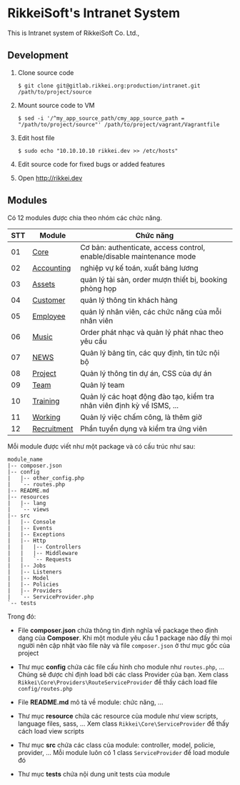 RikkeiSoft's Intranet System
===

This is Intranet system of RikkeiSoft Co. Ltd.,   

Development
---

1. Clone source code

   ```
   $ git clone git@gitlab.rikkei.org:production/intranet.git /path/to/project/source
   ```

2. Mount source code to VM

   ```
   $ sed -i '/^my_app_source_path/cmy_app_source_path = "/path/to/project/source"' /path/to/project/vagrant/Vagrantfile
   ```

3. Edit host file

   ```
   $ sudo echo "10.10.10.10 rikkei.dev >> /etc/hosts"
   ```

4. Edit source code for fixed bugs or added features

5. Open http://rikkei.dev

Modules
---
Có 12 modules được chia theo nhóm các chức năng. 

STT | Module | Chức năng
--- | ------ | ---------
01 | [Core][md-core] | Cơ bản: authenticate, access control, enable/disable maintenance mode
02 | [Accounting][md-accounting] | nghiệp vự kế toán, xuất bảng lương
03 | [Assets][md-assets] | quản lý tài sản, order mượn thiết bị, booking phòng họp
04 | [Customer][md-customer] | quản lý thông tin khách hàng
05 | [Employee][md-employee] | quản lý nhân viên, các chức năng của mỗi nhân viên
06 | [Music][md-music] | Order phát nhạc và quản lý phát nhac theo yêu cầu
07 | [NEWS][md-news] | Quản lý bảng tin, các quy định, tin tức nội bộ
08 | [Project][md-project] | Quản lý thông tin dự án, CSS của dự án
09 | [Team][md-team] | Quản lý team
10 | [Training][md-training] | Quản lý các hoạt động đào tạo, kiểm tra nhân viên định kỳ về ISMS, ...
11 | [Working][md-working] | Quản lý việc chấm công, là thêm giờ
12 | [Recruitment][md-recruitment] | Phần tuyển dụng và kiểm tra ứng viên

Mỗi module được viết như một package và có cấu trúc như sau:

```
module_name
|-- composer.json
|-- config
|   |-- other_config.php
|   `-- routes.php
|-- README.md
|-- resources
|   |-- lang
|   `-- views
|-- src
|   |-- Console
|   |-- Events
|   |-- Exceptions
|   |-- Http
|   |   |-- Controllers
|   |   |-- Middleware
|   |   `-- Requests
|   |-- Jobs
|   |-- Listeners
|   |-- Model
|   |-- Policies
|   |-- Providers
|   `-- ServiceProvider.php
`-- tests
```

Trong đó:

- File **composer.json** chứa thông tin định nghĩa về package theo định dạng của **Composer**.
  Khi một module yêu cầu 1 package nào đấy thì mọi người nên cập nhật vào file này và file `composer.json` 
  ở thư mục gốc của project

- Thư mục **config** chứa các file cấu hình cho module như `routes.php`, ... 
  Chúng sẽ được chỉ định load bởi các class Provider của bạn. Xem class `Rikkei\Core\Providers\RouteServiceProvider`
  để thấy cách load file `config/routes.php`

- File **README.md** mô tả về module: chức năng, ...
- Thư mục **resource** chứa các resource của module như view scripts, language files, sass, ...
  Xem class `Rikkei\Core\ServiceProvider` để thấy cách load view scripts

- Thư mục **src** chứa các class của module: controller, model, policie, provider, ... 
  Mỗi module luôn có 1 class `ServiceProvider` để load module đó

- Thư mục **tests** chứa nội dung unit tests của module


[md-core]:         ./modules/core/README.md
[md-accounting]:   ./modules/accounting/README.md
[md-assets]:       ./modules/assets/README.md
[md-customer]:     ./modules/customer/README.md
[md-employee]:     ./modules/employee/README.md
[md-music]:        ./modules/music/README.md
[md-news]:         ./modules/news/README.md
[md-project]:      ./modules/project/README.md
[md-recruitment]:  ./modules/recruitment/README.md
[md-team]:         ./modules/team/README.md
[md-training]:     ./modules/training/README.md
[md-working]:      ./modules/working/README.md